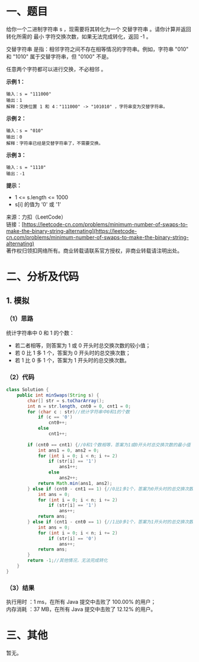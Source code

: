 # 一、题目
给你一个二进制字符串 s ，现需要将其转化为一个 交替字符串 。请你计算并返回转化所需的 最小 字符交换次数，如果无法完成转化，返回 -1 。       
       
交替字符串 是指：相邻字符之间不存在相等情况的字符串。例如，字符串 "010" 和 "1010" 属于交替字符串，但 "0100" 不是。      
      
任意两个字符都可以进行交换，不必相邻 。     
      
**示例 1：**      
```
输入：s = "111000"
输出：1
解释：交换位置 1 和 4："111000" -> "101010" ，字符串变为交替字符串。
```
**示例 2：**      
```
输入：s = "010"
输出：0
解释：字符串已经是交替字符串了，不需要交换。
```
**示例 3：**    
```
输入：s = "1110"
输出：-1
```
**提示：**     
- 1 <= s.length <= 1000
- s[i] 的值为 '0' 或 '1'
         
         
来源：力扣（LeetCode）     
链接：[https://leetcode-cn.com/problems/minimum-number-of-swaps-to-make-the-binary-string-alternating](https://leetcode-cn.com/problems/minimum-number-of-swaps-to-make-the-binary-string-alternating)        
著作权归领扣网络所有。商业转载请联系官方授权，非商业转载请注明出处。       
# 二、分析及代码    
## 1. 模拟
### （1）思路
统计字符串中 0 和 1 的个数：
- 若二者相等，则答案为 1 或 0 开头时总交换次数的较小值；
- 若 0 比 1 多 1 个，答案为 0 开头时的总交换次数；
- 若 1 比 0 多 1 个，答案为 1 开头时的总交换次数。
### （2）代码
```java
class Solution {
    public int minSwaps(String s) {
        char[] str = s.toCharArray();
        int n = str.length, cnt0 = 0, cnt1 = 0;
        for (char c : str)//统计字符串中0和1的个数
            if (c == '0')
                cnt0++;
            else
                cnt1++;
        
        if (cnt0 == cnt1) {//0和1个数相等，答案为1或0开头时总交换次数的最小值
            int ans1 = 0, ans2 = 0;
            for (int i = 0; i < n; i += 2)
                if (str[i] == '1')
                    ans1++;
                else
                    ans2++;
            return Math.min(ans1, ans2);
        } else if (cnt0 - cnt1 == 1) {//0比1多1个，答案为0开头时的总交换次数
            int ans = 0;
            for (int i = 0; i < n; i += 2)
                if (str[i] == '1')
                    ans++;
            return ans;
        } else if (cnt1 - cnt0 == 1) {//1比0多1个，答案为1开头时的总交换次数
            int ans = 0;
            for (int i = 0; i < n; i += 2)
                if (str[i] == '0')
                    ans++;
            return ans;
        }
        return -1;//其他情况，无法完成转化
    }
}
```
### （3）结果
执行用时 ：1 ms，在所有 Java 提交中击败了 100.00% 的用户；    
内存消耗 ：37 MB，在所有 Java 提交中击败了 12.12% 的用户。      
# 三、其他
暂无。  
